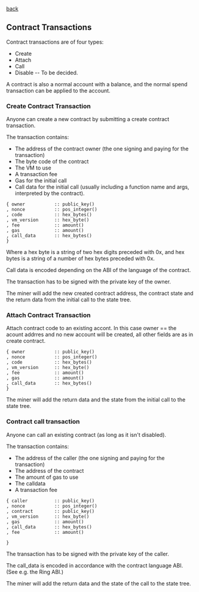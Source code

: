 [back](./contracts.md)
## Contract Transactions

Contract transactions are of four types:
- Create
- Attach
- Call
- Disable -- To be decided.

A contract is also a normal account with a balance,
and the normal spend transaction can be applied to the account.


### Create Contract Transaction

Anyone can create a new contract by submitting a create contract transaction.

The transaction contains:
- The address of the contract owner (the one signing and paying for the transaction) 
- The byte code of the contract
- The VM to use
- A transaction fee
- Gas for the initial call
- Call data for the initial call (usually including a function name and args, interpreted by the contract).


```
{ owner           :: public_key()
, nonce           :: pos_integer()
, code            :: hex_bytes()
, vm_version      :: hex_byte()
, fee             :: amount()
, gas             :: amount()
, call_data       :: hex_bytes()
}
```

Where a hex byte is a string of two hex digits preceded with 0x,
and hex bytes is a string of a number of hex bytes preceded with 0x.

Call data is encoded depending on the ABI of the language of the contract.

The transaction has to be signed with the private key of the owner.

The miner will add the new created contract address, the contract state
and the return data from the initial call to the state tree.


### Attach Contract Transaction

Attach contract code to an existing accont.
In this case owner == the acount addrres and no new account will be created,
all other fields are as in create contract.


```
{ owner           :: public_key()
, nonce           :: pos_integer()
, code            :: hex_bytes()
, vm_version      :: hex_byte()
, fee             :: amount()
, gas             :: amount()
, call_data       :: hex_bytes()
}
```

The miner will add the return data and the state from the initial call
to the state tree.


### Contract call transaction

Anyone can call an existing contract (as long as it isn't disabled).

The transaction contains:
- The address of the caller (the one signing and paying for the transaction)
- The address of the contract
- The amount of gas to use
- The calldata
- A transaction fee

```
{ caller          :: public_key()
, nonce           :: pos_integer()
, contract        :: public_key()
, vm_version      :: hex_byte()
, gas             :: amount()
, call_data       :: hex_bytes()
, fee             :: amount()

}
```

The transaction has to be signed with the private key of the caller.

The call_data is encoded in accordance with the contract language ABI.
(See e.g. the Ring ABI.)

The miner will add the return data and the state of the call to the state
tree.
